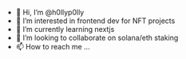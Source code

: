 - 👋 Hi, I’m @h0llyp0lly
- 👀 I’m interested in frontend dev for NFT projects
- 🌱 I’m currently learning nextjs
- 💞️ I’m looking to collaborate on solana/eth staking
- 📫 How to reach me ...

<!---
h0llyp0lly/h0llyp0lly is a ✨ special ✨ repository because its `README.md` (this file) appears on your GitHub profile.
You can click the Preview link to take a look at your changes.
--->

